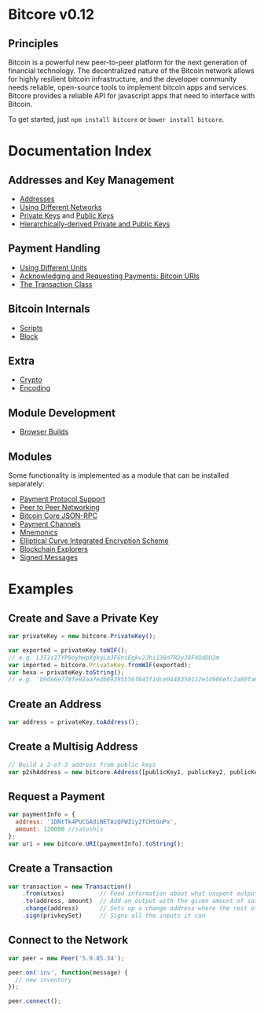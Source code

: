 # Bitcore v0.12

## Principles

Bitcoin is a powerful new peer-to-peer platform for the next generation of financial technology. The decentralized nature of the Bitcoin network allows for highly resilient bitcoin infrastructure, and the developer community needs reliable, open-source tools to implement bitcoin apps and services. Bitcore provides a reliable API for javascript apps that need to interface with Bitcoin.

To get started, just `npm install bitcore` or `bower install bitcore`.

# Documentation Index

## Addresses and Key Management

* [Addresses](address.md)
* [Using Different Networks](networks.md)
* [Private Keys](privatekey.md) and [Public Keys](publickey.md)
* [Hierarchically-derived Private and Public Keys](hierarchical.md)

## Payment Handling
* [Using Different Units](unit.md)
* [Acknowledging and Requesting Payments: Bitcoin URIs](uri.md)
* [The Transaction Class](transaction.md)

## Bitcoin Internals
* [Scripts](script.md)
* [Block](block.md)

## Extra
* [Crypto](crypto.md)
* [Encoding](encoding.md)

## Module Development
* [Browser Builds](browser.md)

## Modules

Some functionality is implemented as a module that can be installed separately:

* [Payment Protocol Support](https://github.com/bitpay/bitcore-payment-protocol)
* [Peer to Peer Networking](https://github.com/bitpay/bitcore-p2p)
* [Bitcoin Core JSON-RPC](https://github.com/bitpay/bitcoind-rpc)
* [Payment Channels](https://github.com/bitpay/bitcore-channel)
* [Mnemonics](https://github.com/bitpay/bitcore-mnemonic)
* [Elliptical Curve Integrated Encryption Scheme](https://github.com/bitpay/bitcore-ecies)
* [Blockchain Explorers](https://github.com/bitpay/bitcore-explorers)
* [Signed Messages](https://github.com/bitpay/bitcore-message)

# Examples 

## Create and Save a Private Key

```javascript
var privateKey = new bitcore.PrivateKey();

var exported = privateKey.toWIF();
// e.g. L3T1s1TYP9oyhHpXgkyLoJFGniEgkv2Jhi138d7R2yJ9F4QdDU2m
var imported = bitcore.PrivateKey.fromWIF(exported);
var hexa = privateKey.toString();
// e.g. 'b9de6e778fe92aa7edb69395556f843f1dce0448350112e14906efc2a80fa61a'
```

## Create an Address

```javascript
var address = privateKey.toAddress();
```

## Create a Multisig Address

```javascript
// Build a 2-of-3 address from public keys
var p2shAddress = new bitcore.Address([publicKey1, publicKey2, publicKey3], 2);
```

## Request a Payment

```javascript
var paymentInfo = {
  address: '1DNtTk4PUCGAdiNETAzQFWZiy2fCHtGnPx',
  amount: 120000 //satoshis
};
var uri = new bitcore.URI(paymentInfo).toString();
```

## Create a Transaction

```javascript
var transaction = new Transaction()
    .from(utxos)          // Feed information about what unspent outputs one can use
    .to(address, amount)  // Add an output with the given amount of satoshis
    .change(address)      // Sets up a change address where the rest of the funds will go
    .sign(privkeySet)     // Signs all the inputs it can
```

## Connect to the Network

```javascript
var peer = new Peer('5.9.85.34');

peer.on('inv', function(message) {
  // new inventory
});

peer.connect();
```
